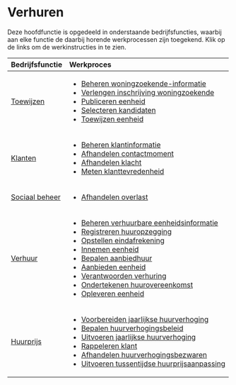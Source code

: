 # Verhuren

Deze hoofdfunctie is opgedeeld in onderstaande bedrijfsfuncties, waarbij aan elke functie de daarbij horende werkprocessen zijn toegekend. Klik op de links om de werkinstructies in te zien.

Bedrijfsfunctie | Werkproces
:--- | :---
[Toewijzen](toewijzen/) | <ul><li>[Beheren woningzoekende-informatie](toewijzen/beheren-woningzoekende-informatie/)</li><li>[Verlengen inschrijving woningzoekende](toewijzen/verlengen-inschrijving-woningzoekende/)</li><li>[Publiceren eenheid](toewijzen/publiceren-eenheid/)</li><li>[Selecteren kandidaten](toewijzen/selecteren-kandidaten/)</li><li>[Toewijzen eenheid](toewijzen/toewijzen-eenheid/)</li></ul>
[Klanten](klanten/) | <ul><li>[Beheren klantinformatie](klanten/beheren-klantinformatie/)</li><li>[Afhandelen contactmoment](klanten/afhandelen-contactmoment/)</li><li>[Afhandelen klacht](klanten/afhandelen-klacht/)</li><li>[Meten klanttevredenheid](klanten/meten-klanttevredenheid/)</li></ul>
[Sociaal beheer](sociaal-beheer/) | <ul><li>[Afhandelen overlast](sociaal-beheer/afhandelen-overlast/)</li></ul>
[Verhuur](verhuur/) | <ul><li>[Beheren verhuurbare eenheidsinformatie](verhuur/beheren-verhuurbare-eenheidsinformatie/)</li><li>[Registreren huuropzegging](verhuur/registreren-huuropzegging/)</li><li>[Opstellen eindafrekening](verhuur/opstellen-eindafrekening/)</li><li>[Innemen eenheid](verhuur/innemen-eenheid/)</li><li>[Bepalen aanbiedhuur](verhuur/bepalen-aanbiedhuur/)</li><li>[Aanbieden eenheid](verhuur/aanbieden-eenheid/)</li><li>[Verantwoorden verhuring](verhuur/verantwoorden-verhuring/)</li><li>[Ondertekenen huurovereenkomst](verhuur/ondertekenen-huurovereenkomst/)</li><li>[Opleveren eenheid](verhuur/opleveren-eenheid/)</li></ul>
[Huurprijs](huurprijs/) | <ul><li>[Voorbereiden jaarlijkse huurverhoging](huurprijs/voorbereiden-jaarlijkse-huurverhoging/)</li><li>[Bepalen huurverhogingsbeleid](huurprijs/bepalen-huurverhogingsbeleid/)</li><li>[Uitvoeren jaarlijkse huurverhoging](huurprijs/uitvoeren-jaarlijkse-huurverhoging/)</li><li>[Rappeleren klant](huurprijs/rappeleren-klant/)</li><li>[Afhandelen huurverhogingsbezwaren](huurprijs/afhandelen-huurverhogingsbezwaren/)</li><li>[Uitvoeren tussentijdse huurprijsaanpassing](huurprijs/uitvoeren-tussentijdse-huurprijsaanpassing/)</li></ul>
